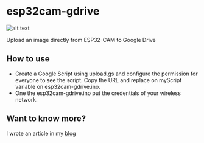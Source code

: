 # esp32cam-gdrive

![alt text](http://www.gsampallo.com/blog/wp-content/uploads/2019/10/esp32-gdrive.jpg "Diagrama")


Upload an image directly from ESP32-CAM to Google Drive

## How to use

- Create a Google Script using upload.gs and configure the permission for everyone to see the script. Copy the URL and replace on myScript variable on esp32cam-gdrive.ino.
- One the esp32cam-gdrive.ino put the credentials of your wireless network.


## Want to know more?

I wrote an article in my [blog](http://www.gsampallo.com/blog/2019/10/13/esp32-cam-subir-fotos-a-google-drive/)
                                 
